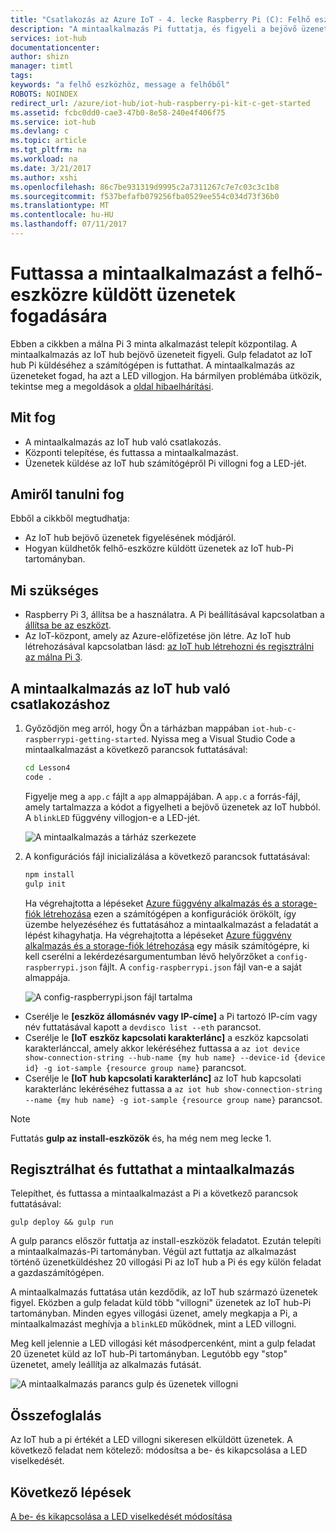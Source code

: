 ```yaml
---
title: "Csatlakozás az Azure IoT - 4. lecke Raspberry Pi (C): Felhő eszközre |} Microsoft Docs"
description: "A mintaalkalmazás Pi futtatja, és figyeli a bejövő üzenetek az IoT hub. Új gulp feladat üzeneteket küld a az IoT-központ a LED villogni a Pi."
services: iot-hub
documentationcenter: 
author: shizn
manager: timtl
tags: 
keywords: "a felhő eszközhöz, message a felhőből"
ROBOTS: NOINDEX
redirect_url: /azure/iot-hub/iot-hub-raspberry-pi-kit-c-get-started
ms.assetid: fcbc0dd0-cae3-47b0-8e58-240e4f406f75
ms.service: iot-hub
ms.devlang: c
ms.topic: article
ms.tgt_pltfrm: na
ms.workload: na
ms.date: 3/21/2017
ms.author: xshi
ms.openlocfilehash: 86c7be931319d9995c2a7311267c7e7c03c3c1b8
ms.sourcegitcommit: f537befafb079256fba0529ee554c034d73f36b0
ms.translationtype: MT
ms.contentlocale: hu-HU
ms.lasthandoff: 07/11/2017
---
```

# <a name="run-a-sample-application-to-receive-cloud-to-device-messages"></a>Futtassa a mintaalkalmazást a felhő-eszközre küldött üzenetek fogadására
Ebben a cikkben a málna Pi 3 minta alkalmazást telepít központilag. A mintaalkalmazás az IoT hub bejövő üzeneteit figyeli. Gulp feladatot az IoT hub Pi küldéséhez a számítógépen is futtathat. A mintaalkalmazás az üzeneteket fogad, ha azt a LED villogjon. Ha bármilyen problémába ütközik, tekintse meg a megoldások a [oldal hibaelhárítási](iot-hub-raspberry-pi-kit-c-troubleshooting.md).

## <a name="what-you-will-do"></a>Mit fog
* A mintaalkalmazás az IoT hub való csatlakozás.
* Központi telepítése, és futtassa a mintaalkalmazást.
* Üzenetek küldése az IoT hub számítógépről Pi villogni fog a LED-jét.

## <a name="what-you-will-learn"></a>Amiről tanulni fog
Ebből a cikkből megtudhatja:
* Az IoT hub bejövő üzenetek figyelésének módjáról.
* Hogyan küldhetők felhő-eszközre küldött üzenetek az IoT hub-Pi tartományban.

## <a name="what-you-need"></a>Mi szükséges
* Raspberry Pi 3, állítsa be a használatra. A Pi beállításával kapcsolatban a [állítsa be az eszközt](iot-hub-raspberry-pi-kit-c-lesson1-configure-your-device.md).
* Az IoT-központ, amely az Azure-előfizetése jön létre. Az IoT hub létrehozásával kapcsolatban lásd: [az IoT hub létrehozni és regisztrálni az málna Pi 3](iot-hub-raspberry-pi-kit-c-lesson2-prepare-azure-iot-hub.md).

## <a name="connect-the-sample-application-to-your-iot-hub"></a>A mintaalkalmazás az IoT hub való csatlakozáshoz
1. Győződjön meg arról, hogy Ön a tárházban mappában `iot-hub-c-raspberrypi-getting-started`. Nyissa meg a Visual Studio Code a mintaalkalmazást a következő parancsok futtatásával:

   ```bash
   cd Lesson4
   code .
   ```

   Figyelje meg a `app.c` fájlt a `app` almappájában. A `app.c` a forrás-fájl, amely tartalmazza a kódot a figyelheti a bejövő üzenetek az IoT hubból. A `blinkLED` függvény villogjon-e a LED-jét.

   ![A mintaalkalmazás a tárház szerkezete](media/iot-hub-raspberry-pi-lessons/lesson4/repo_structure_c.png)
2. A konfigurációs fájl inicializálása a következő parancsok futtatásával:

   ```bash
   npm install
   gulp init
   ```

   Ha végrehajtotta a lépéseket [Azure függvény alkalmazás és a storage-fiók létrehozása](iot-hub-raspberry-pi-kit-c-lesson3-deploy-resource-manager-template.md) ezen a számítógépen a konfigurációk örökölt, így üzembe helyezéséhez és futtatásához a mintaalkalmazást a feladatát a lépést kihagyhatja. Ha végrehajtotta a lépéseket [Azure függvény alkalmazás és a storage-fiók létrehozása](iot-hub-raspberry-pi-kit-c-lesson3-deploy-resource-manager-template.md) egy másik számítógépre, ki kell cserélni a lekérdezésargumentumban lévő helyőrzőket a `config-raspberrypi.json` fájlt. A `config-raspberrypi.json` fájl van-e a saját almappája.

   ![A config-raspberrypi.json fájl tartalma](media/iot-hub-raspberry-pi-lessons/lesson4/config_raspberrypi.png)

* Cserélje le **[eszköz állomásnév vagy IP-címe]** a Pi tartozó IP-cím vagy név futtatásával kapott a `devdisco list --eth` parancsot.
* Cserélje le **[IoT eszköz kapcsolati karakterlánc]** a eszköz kapcsolati karakterlánccal, amely akkor lekéréséhez futtassa a `az iot device show-connection-string --hub-name {my hub name} --device-id {device id} -g iot-sample {resource group name}` parancsot.
* Cserélje le **[IoT hub kapcsolati karakterlánc]** az IoT hub kapcsolati karakterlánc lekéréséhez futtassa a `az iot hub show-connection-string --name {my hub name} -g iot-sample {resource group name}` parancsot.

> [!NOTE]
> Futtatás **gulp az install-eszközök** és, ha még nem meg lecke 1.

## <a name="deploy-and-run-the-sample-application"></a>Regisztrálhat és futtathat a mintaalkalmazás
Telepíthet, és futtassa a mintaalkalmazást a Pi a következő parancsok futtatásával:

```
gulp deploy && gulp run
```

A gulp parancs először futtatja az install-eszközök feladatot. Ezután telepíti a mintaalkalmazás-Pi tartományban. Végül azt futtatja az alkalmazást történő üzenetküldéshez 20 villogási Pi az IoT hub a Pi és egy külön feladat a gazdaszámítógépen.

A mintaalkalmazás futtatása után kezdődik, az IoT hub származó üzenetek figyel. Eközben a gulp feladat küld több "villogni" üzenetek az IoT hub-Pi tartományban. Minden egyes villogási üzenet, amely megkapja a Pi, a mintaalkalmazást meghívja a `blinkLED` működnek, mint a LED villogni.

Meg kell jelennie a LED villogási két másodpercenként, mint a gulp feladat 20 üzenetet küld az IoT hub-Pi tartományban. Legutóbb egy "stop" üzenetet, amely leállítja az alkalmazás futását.

![A mintaalkalmazás parancs gulp és üzenetek villogni](media/iot-hub-raspberry-pi-lessons/lesson4/gulp_blink_c.png)

## <a name="summary"></a>Összefoglalás
Az IoT hub a pi értékét a LED villogni sikeresen elküldött üzenetek. A következő feladat nem kötelező: módosítsa a be- és kikapcsolása a LED viselkedését.

## <a name="next-steps"></a>Következő lépések
[A be- és kikapcsolása a LED viselkedését módosítása](iot-hub-raspberry-pi-kit-c-lesson4-change-led-behavior.md)
